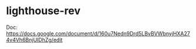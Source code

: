# lighthouse-rev

Doc: https://docs.google.com/document/d/160u7Nedn9Drd5LBvBVWbnyjHXA274v4Vh6BnjUIDhZg/edit
